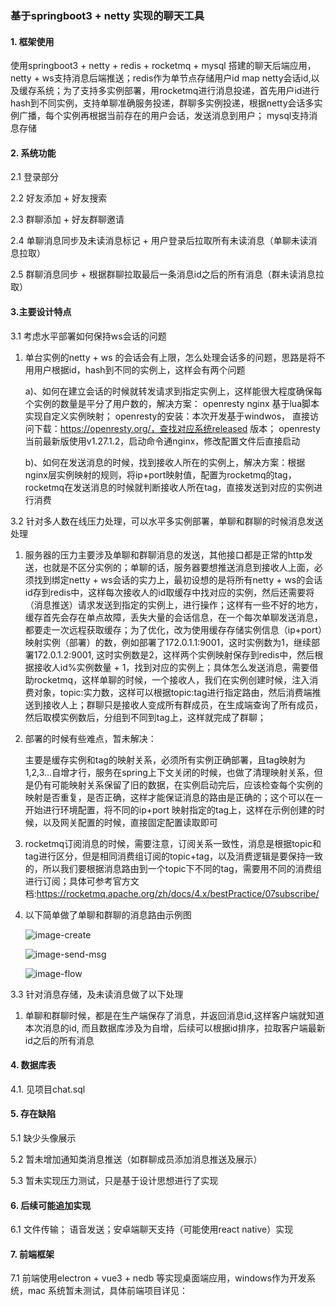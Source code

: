 ### 基于springboot3 + netty 实现的聊天工具 

#### 1. 框架使用 

使用springboot3 + netty + redis + rocketmq + mysql 搭建的聊天后端应用，netty + ws支持消息后端推送；redis作为单节点存储用户id map netty会话id,以及缓存系统；为了支持多实例部署，用rocketmq进行消息投递，首先用户id进行hash到不同实例，支持单聊准确服务投递，群聊多实例投递，根据netty会话多实例广播，每个实例再根据当前存在的用户会话，发送消息到用户； mysql支持消息存储

#### 2. 系统功能

2.1 登录部分

2.2 好友添加 + 好友搜索

2.3 群聊添加 + 好友群聊邀请

2.4 单聊消息同步及未读消息标记 + 用户登录后拉取所有未读消息（单聊未读消息拉取）

2.5 群聊消息同步 + 根据群聊拉取最后一条消息id之后的所有消息（群未读消息拉取）

#### 3.主要设计特点

3.1 考虑水平部署如何保持ws会话的问题

1. 单台实例的netty + ws 的会话会有上限，怎么处理会话多的问题，思路是将不用用户根据id，hash到不同的实例上，这样会有两个问题

   a)、如何在建立会话的时候就转发请求到指定实例上，这样能很大程度确保每个实例的数量是平分了用户数的，解决方案： openresty nginx 基于lua脚本实现自定义实例映射； openresty的安装：本次开发基于windwos， 直接访问下载：https://openresty.org/，查找对应系统released 版本； openresty 当前最新版使用v1.27.1.2，启动命令通nginx，修改配置文件后直接启动

   b)、如何在发送消息的时候，找到接收人所在的实例上，解决方案：根据nginx层实例映射的规则，将ip+port映射值，配置为rocketmq的tag，rocketmq在发送消息的时候就判断接收人所在tag，直接发送到对应的实例进行消费

3.2 针对多人数在线压力处理，可以水平多实例部署，单聊和群聊的时候消息发送处理

1. 服务器的压力主要涉及单聊和群聊消息的发送，其他接口都是正常的http发送，也就是不区分实例的；单聊的话，服务器要想推送消息到接收人上面，必须找到绑定netty + ws会话的实力上，最初设想的是将所有netty + ws的会话id存到redis中，这样每次接收人的id取缓存中找对应的实例，然后还需要将（消息推送）请求发送到指定的实例上，进行操作；这样有一些不好的地方，缓存首先会存在单点故障，丢失大量的会话信息，在一个每次单聊发送消息，都要走一次远程获取缓存；为了优化，改为使用缓存存储实例信息（ip+port）映射实例（部署）的数，例如部署了172.0.1.1:9001，这时实例数为1，继续部署172.0.1.2:9001, 这时实例数是2，这样两个实例映射保存到redis中，然后根据接收人id%实例数量 + 1，找到对应的实例上；具体怎么发送消息，需要借助rocketmq，这样单聊的时候，一个接收人，我们在实例创建时候，注入消费对象，topic:实力数，这样可以根据topic:tag进行指定路由，然后消费端推送到接收人上；群聊只是接收人变成所有群成员，在生成端查询了所有成员，然后取模实例数后，分组到不同到tag上，这样就完成了群聊；

2. 部署的时候有些难点，暂未解决：

   主要是缓存实例和tag的映射关系，必须所有实例正确部署，且tag映射为1,2,3...自增才行，服务在spring上下文关闭的时候，也做了清理映射关系，但是仍有可能映射关系保留了旧的数据，在实例启动完后，应该检查每个实例的映射是否重复，是否正确，这样才能保证消息的路由是正确的；这个可以在一开始进行环境配置，将不同的ip+port 映射指定的tag上，这样在示例创建的时候，以及网关配置的时候，直接固定配置读取即可

3. rocketmq订阅消息的时候，需要注意，订阅关系一致性，消息是根据topic和tag进行区分，但是相同消费组订阅的topic+tag，以及消费逻辑是要保持一致的，所以我们要根据消息路由到一个topic下不同的tag，需要用不同的消费组进行订阅；具体可参考官方文档:https://rocketmq.apache.org/zh/docs/4.x/bestPractice/07subscribe/

4. 以下简单做了单聊和群聊的消息路由示例图

   ![image-create](https://github.com/liftp/chat_simple/image/image-create.png)

   ![image-send-msg](https://github.com/liftp/chat_simple/image/image-send-msg.png)

   ![image-flow](https://github.com/liftp/chat_simple/image/image-flow.png)

3.3 针对消息存储，及未读消息做了以下处理

1. 单聊和群聊时候，都是在生产端保存了消息，并返回消息id,这样客户端就知道本次消息的id, 而且数据库涉及为自增，后续可以根据id排序，拉取客户端最新id之后的所有消息

#### 4. 数据库表

4.1. 见项目chat.sql

#### 5. 存在缺陷

5.1 缺少头像展示

5.2 暂未增加通知类消息推送（如群聊成员添加消息推送及展示）

5.3 暂未实现压力测试，只是基于设计思想进行了实现

#### 6. 后续可能追加实现

6.1 文件传输； 语音发送；安卓端聊天支持（可能使用react native）实现

#### 7. 前端框架

7.1 前端使用electron + vue3 + nedb 等实现桌面端应用，windows作为开发系统，mac 系统暂未测试，具体前端项目详见：

[基于electron + vue3 + nedb的前端聊天]: https://github.com/liftp/chat_front



